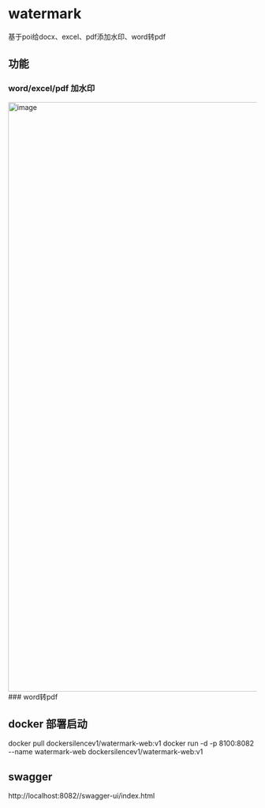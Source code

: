 # watermark
基于poi给docx、excel、pdf添加水印、word转pdf

## 功能
### word/excel/pdf 加水印

<img width="1193" alt="image" src="https://github.com/user-attachments/assets/eba24684-313f-441d-a8f0-bca0fd1b3759">
### word转pdf


## docker 部署启动
docker pull dockersilencev1/watermark-web:v1
docker run -d  -p 8100:8082  --name  watermark-web   dockersilencev1/watermark-web:v1

## swagger 
http://localhost:8082//swagger-ui/index.html